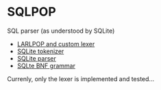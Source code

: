 # SQLPOP

SQL parser (as understood by SQLite)

* [LARLPOP and custom lexer](https://github.com/nikomatsakis/lalrpop/issues/39)
* [SQLite tokenizer](http://www.sqlite.org/cgi/src/artifact/32aeca12f0d57a5c)
* [SQLite parser](http://www.sqlite.org/cgi/src/artifact/d7bff41d460f2df9)
* [SQLte BNF grammar](http://www.sqlite.org/docsrc/doc/trunk/art/syntax/all-bnf.html)

Currenly, only the lexer is implemented and tested...